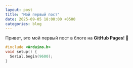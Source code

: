 ```yaml
---
layout: post
title: "Мой первый пост"
date: 2025-09-05 18:00:00 +0500
categories: blog
---
```


Привет, это мой первый пост в блоге на **GitHub Pages**! 🎉  

```cpp
#include <Arduino.h>
void setup() {
  Serial.begin(9600);
}
```
